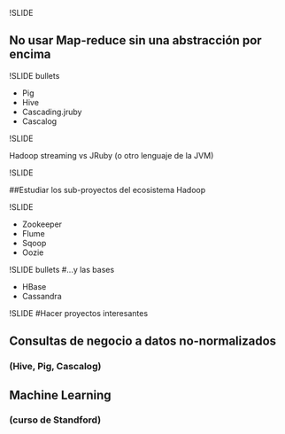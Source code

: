 !SLIDE
## No usar Map-reduce sin una abstracción por encima

!SLIDE bullets

* Pig
* Hive
* Cascading.jruby
* Cascalog

!SLIDE

Hadoop streaming
vs
JRuby (o otro lenguaje de la JVM)

!SLIDE

##Estudiar los sub-proyectos del ecosistema Hadoop

!SLIDE
* Zookeeper
* Flume
* Sqoop
* Oozie

!SLIDE bullets
#...y las bases
* HBase
* Cassandra

!SLIDE
#Hacer proyectos interesantes
## Consultas de negocio a datos no-normalizados
### (Hive, Pig, Cascalog)
## Machine Learning
### (curso de Standford)

